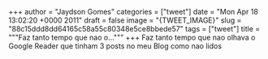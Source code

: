 
+++
author = "Jaydson Gomes"
categories = ["tweet"]
date = "Mon Apr 18 13:02:20 +0000 2011"
draft = false
image = "{TWEET_IMAGE}"
slug = "88c15ddd8dd64165c58a55c80348e5ce8bbede57"
tags = ["tweet"]
title = """Faz tanto tempo que nao o..."""
+++
Faz tanto tempo que nao olhava o Google Reader que tinham 3 posts no meu Blog como nao lidos
